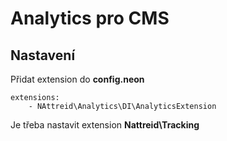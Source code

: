 # Analytics pro CMS

## Nastavení
Přidat extension do **config.neon**
```neon
extensions:
    - NAttreid\Analytics\DI\AnalyticsExtension
```

Je třeba nastavit extension **Nattreid\Tracking**
